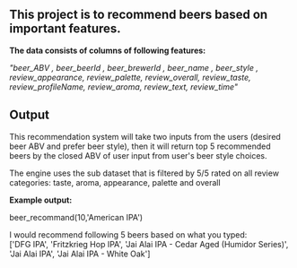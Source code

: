
## This project is to recommend beers based on important features. 

**The data consists of columns of following features:**


*"beer_ABV , beer_beerId , beer_brewerId , beer_name , beer_style	, review_appearance, review_palette, review_overall, review_taste, review_profileName, review_aroma, review_text, review_time"*

## Output

This recommendation system will take two inputs from the users (desired beer ABV and prefer beer style), then it will return top 5 recommended beers by the closed ABV of user input from user's beer style choices. 

The engine uses the sub dataset that is filtered by 5/5 rated on all review categories: taste, aroma, appearance, palette and overall

**Example output:**

beer_recommand(10,'American IPA')

I would recommend following 5 beers based on what you typed:  
['DFG IPA', 'Fritzkrieg Hop IPA', 'Jai Alai IPA - Cedar Aged (Humidor Series)', 'Jai Alai IPA', 'Jai Alai IPA - White Oak']

